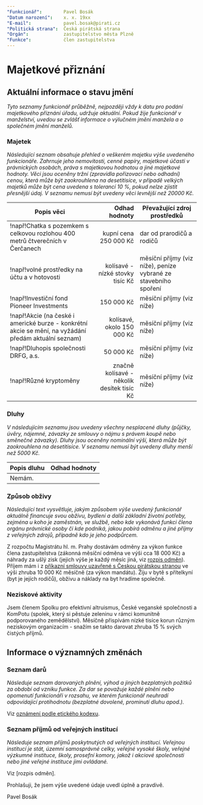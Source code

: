 ```yaml
---
"Funkcionář":        Pavel Bosák
"Datum narození":    x. x. 19xx
"E-mail":            pavel.bosak@pirati.cz
"Politická strana":  Česká pirátská strana
"Orgán":             zastupitelstvo města Plzně
"Funkce":            člen zastupitelstva
---
```


Majetkové přiznání
==================

Aktuální informace o stavu jmění
----------------------------------

*Tyto seznamy funkcionář průběžně, nejpozději vždy k datu pro podání majetkového přiznání úřadu, udržuje aktuální. Pokud žije funkcionář v manželství, uvedou se zvlášť informace o výlučném jmění manžela a o společném jmění manželů.*

### Majetek

*Následující seznam obsahuje přehled o veškerém majetku výše uvedeného funkcionáře. Zahrnuje jeho nemovitosti, cenné papíry, majetkové účasti v právnických osobách, práva s majetkovou hodnotou a jiné majetkové hodnoty. Věci jsou oceněny tržní (zpravidla pořizovací nebo odhadní) cenou, která může být zaokrouhlena na desetitisíce, v případě velkých majetků může být cena uvedena s tolerancí 10 %, pokud nelze zjistit přesnější údaj. V seznamu nemusí být uvedeny věci levnější než 20000 Kč.*

| Popis věci            | Odhad hodnoty |  Převažující zdroj prostředků                 |
| --------------------- | ------------: |  ---------------------- |
| !např!Chatka s pozemkem s celkovou rozlohou 400 metrů čtverečních v Čerčanech | kupní cena 250 000 Kč | dar od prarodičů a rodičů |
| !např!volné prostředky na účtu a v hotovosti | kolísavé - nízké stovky tisíc Kč | měsíční příjmy (viz níže), peníze vybrané ze stavebního spoření |
| !např!Investiční fond Pioneer Investments | 150 000 Kč | měsíční příjmy (viz níže) |
| !např!Akcie (na české i americké burze - konkrétní akcie se mění, na vyžádání předám aktuální seznam) | kolísavé, okolo 150 000 Kč | měsíční příjmy (viz níže) |
| !např!Dluhopis společnosti DRFG, a.s. | 50 000 Kč | měsíční příjmy (viz níže) |
| !např!Různé kryptoměny | značně kolísavé - několik desítek tisíc Kč | měsíční příjmy (viz níže) |

### Dluhy

*V následujícím seznamu jsou uvedeny všechny nesplacené dluhy (půjčky, úvěry, nájemné, závazky ze smlouvy o nájmu s právem koupě nebo směnečné závazky). Dluhy jsou oceněny nominální výší, která může být zaokrouhlena na desetitisíce. V seznamu nemusí být uvedeny dluhy menší než 5000 Kč.*

| Popis dluhu           | Odhad hodnoty |
| --------------------- | ------------: |
| Nemám. |  |


### Způsob obživy

*Následující text vysvětluje, jakým způsobem výše uvedený funkcionář aktuálně financuje svou obživu, bydlení a další základní životní potřeby, zejména u koho je zaměstnán, ve službě, nebo kde vykonává funkci člena orgánu právnické osoby či kde podniká, jakou pobírá odměnu a jiné příjmy z veřejných zdrojů, případně kdo je jeho podpůrcem.*

Z rozpočtu Magistrátu hl. m. Prahy dostávám odměny za výkon funkce člena zastupitelstva (zákonná měsíční odměna ve výši cca 18 000 Kč) a náhrady za ušlý zisk (jejich výše je každý měsíc jiná, viz [rozpis odměn](https://github.com/pirati-cz/KlubPraha/tree/master/odmeny/odmeny.csv)). Příjem mám i z [příkazní smlouvy uzavřené s Českou pirátskou stranou](http://smlouvy.pirati.cz/smlouvy/2014/11/13/adam-zabransky/index.html) ve výši zhruba 10 000 Kč měsíčně (za výkon mandátu). Žiju v bytě s přítelkyní (byt je jejích rodičů), obživu a náklady na byt hradíme společně.

### Neziskové aktivity
Jsem členem Spolku pro efektivní altruismus, České veganské společnosti a KomPotu (spolek, který si pěstuje zeleninu v rámci komunitně podporovaného zemědělství). Měsíčně přispívám nízké tisíce korun různým neziskovým organizacím - snažím se takto darovat zhruba 15 % svých čistých příjmů.


Informace o významných změnách
----------------------------------

### Seznam darů
*Následuje seznam darovaných plnění, výhod a jiných bezplatných požitků za období od vzniku funkce. Za dar se považuje každé plnění nebo opomenutí funkcionáři v rozsahu, ve kterém funkcionář neuhradí odpovídající protihodnotu (bezplatné dovolené, prominutí dluhu apod.).*

Viz [oznámení podle etického kodexu](https://github.com/pirati-cz/KlubPraha/blob/master/priznani/eticky-kodex/2014/adam/eticky_kodex_adam.docx?raw=true).

### Seznam příjmů od veřejných institucí
*Následuje seznam příjmů poskytnutých od veřejných institucí. Veřejnou institucí je stát, územní samosprávné celky, veřejné vysoké školy, veřejné výzkumné instituce, školy, prosefní komory, jakož i akciové společnosti nebo jiné veřejné instituce jimi ovládané.*

Viz [rozpis odměn].

Prohlašuji, že jsem výše uvedené údaje uvedl úplně a pravdivě.

Pavel Bosák
